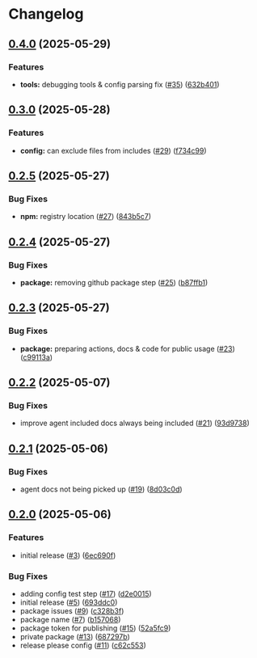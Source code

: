 # Changelog

## [0.4.0](https://github.com/valstro/markdown-rules-mcp/compare/markdown-rules-mcp-v0.3.0...markdown-rules-mcp-v0.4.0) (2025-05-29)


### Features

* **tools:** debugging tools & config parsing fix ([#35](https://github.com/valstro/markdown-rules-mcp/issues/35)) ([632b401](https://github.com/valstro/markdown-rules-mcp/commit/632b40175f2f2fba2525c3043a47fcf5eacbf776))

## [0.3.0](https://github.com/valstro/markdown-rules-mcp/compare/markdown-rules-mcp-v0.2.5...markdown-rules-mcp-v0.3.0) (2025-05-28)


### Features

* **config:** can exclude files from includes ([#29](https://github.com/valstro/markdown-rules-mcp/issues/29)) ([f734c99](https://github.com/valstro/markdown-rules-mcp/commit/f734c99b4d5ef4125831f1b8adea4e3cba8f1060))

## [0.2.5](https://github.com/valstro/markdown-rules-mcp/compare/markdown-rules-mcp-v0.2.4...markdown-rules-mcp-v0.2.5) (2025-05-27)


### Bug Fixes

* **npm:** registry location ([#27](https://github.com/valstro/markdown-rules-mcp/issues/27)) ([843b5c7](https://github.com/valstro/markdown-rules-mcp/commit/843b5c7348336556e77f148242f60ca67e6aab2d))

## [0.2.4](https://github.com/valstro/markdown-rules-mcp/compare/markdown-rules-mcp-v0.2.3...markdown-rules-mcp-v0.2.4) (2025-05-27)


### Bug Fixes

* **package:** removing github package step ([#25](https://github.com/valstro/markdown-rules-mcp/issues/25)) ([b87ffb1](https://github.com/valstro/markdown-rules-mcp/commit/b87ffb12361a4d0a833670e4289f2201bfddb0d1))

## [0.2.3](https://github.com/valstro/markdown-rules-mcp/compare/markdown-rules-mcp-v0.2.2...markdown-rules-mcp-v0.2.3) (2025-05-27)


### Bug Fixes

* **package:** preparing actions, docs & code for public usage ([#23](https://github.com/valstro/markdown-rules-mcp/issues/23)) ([c99113a](https://github.com/valstro/markdown-rules-mcp/commit/c99113addc97ed6541a5470c715d605d83ffc298))

## [0.2.2](https://github.com/valstro/markdown-rules-mcp/compare/markdown-rules-mcp-v0.2.1...markdown-rules-mcp-v0.2.2) (2025-05-07)


### Bug Fixes

* improve agent included docs always being included ([#21](https://github.com/valstro/markdown-rules-mcp/issues/21)) ([93d9738](https://github.com/valstro/markdown-rules-mcp/commit/93d973810a18dfdf2e90a42382794329413ce4b3))

## [0.2.1](https://github.com/valstro/markdown-rules-mcp/compare/markdown-rules-mcp-v0.2.0...markdown-rules-mcp-v0.2.1) (2025-05-06)


### Bug Fixes

* agent docs not being picked up ([#19](https://github.com/valstro/markdown-rules-mcp/issues/19)) ([8d03c0d](https://github.com/valstro/markdown-rules-mcp/commit/8d03c0de43cfb9e1fafa39fb34997fdf6c0c96e8))

## [0.2.0](https://github.com/valstro/markdown-rules-mcp/compare/markdown-rules-mcp-v0.1.0...markdown-rules-mcp-v0.2.0) (2025-05-06)


### Features

* initial release ([#3](https://github.com/valstro/markdown-rules-mcp/issues/3)) ([6ec690f](https://github.com/valstro/markdown-rules-mcp/commit/6ec690f6af56d18f0e4920779927d1a2fa343858))


### Bug Fixes

* adding config test step ([#17](https://github.com/valstro/markdown-rules-mcp/issues/17)) ([d2e0015](https://github.com/valstro/markdown-rules-mcp/commit/d2e0015625e9e5d54f78df04dd96869a2f6efabe))
* initial release ([#5](https://github.com/valstro/markdown-rules-mcp/issues/5)) ([693ddc0](https://github.com/valstro/markdown-rules-mcp/commit/693ddc0e609c3681e1ebeceb8df6d24babcaa35e))
* package issues ([#9](https://github.com/valstro/markdown-rules-mcp/issues/9)) ([c328b3f](https://github.com/valstro/markdown-rules-mcp/commit/c328b3f6e55f3f088342060b767ba46c3c92f569))
* package name ([#7](https://github.com/valstro/markdown-rules-mcp/issues/7)) ([b157068](https://github.com/valstro/markdown-rules-mcp/commit/b157068619e2280ce0790886afdd9a6731cd6c9b))
* package token for publishing ([#15](https://github.com/valstro/markdown-rules-mcp/issues/15)) ([52a5fc9](https://github.com/valstro/markdown-rules-mcp/commit/52a5fc98dcb801240dff69bfda3e5fd6bc3d16cc))
* private package ([#13](https://github.com/valstro/markdown-rules-mcp/issues/13)) ([687297b](https://github.com/valstro/markdown-rules-mcp/commit/687297b024d69a5c128d767129d8a97c450d4f09))
* release please config ([#11](https://github.com/valstro/markdown-rules-mcp/issues/11)) ([c62c553](https://github.com/valstro/markdown-rules-mcp/commit/c62c55380bcb76382d21ec9d413482fbb092e49f))

